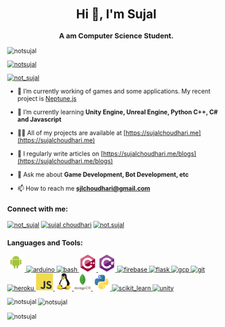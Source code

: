 <h1 align="center">Hi 👋, I'm Sujal</h1>
<h3 align="center">A am Computer Science Student.</h3>

<p align="left"> <img src="https://komarev.com/ghpvc/?username=notsujal&label=Profile%20views&color=000000&style=flat" alt="notsujal" /> </p>

<p align="left"> <a href="https://github.com/ryo-ma/github-profile-trophy"><img src="https://github-profile-trophy.vercel.app/?username=notsujal" alt="notsujal" /></a> </p>

<p align="left"> <a href="https://twitter.com/not_sujal" target="blank"><img src="https://img.shields.io/twitter/follow/not_sujal?logo=twitter&style=for-the-badge" alt="not_sujal" /></a> </p>

- 🔭 I’m currently working of games and some applications. My recent project is [Neptune.js](https://GitHub.com/NotSujal/Neptune.js)

- 🌱 I’m currently learning **Unity Engine, Unreal Engine, Python C++, C# and Javascript**

- 👨‍💻 All of my projects are available at [https://sujalchoudhari.me](https://sujalchoudhari.me)

- 📝 I regularly write articles on [https://sujalchoudhari.me/blogs](https://sujalchoudhari.me/blogs)

- 💬 Ask me about **Game Development, Bot Development, etc**

- 📫 How to reach me **sjlchoudhari@gmail.com**

<h3 align="left">Connect with me:</h3>
<p align="left">
<a href="https://twitter.com/not_sujal" target="blank"><img align="center" src="https://raw.githubusercontent.com/rahuldkjain/github-profile-readme-generator/master/src/images/icons/Social/twitter.svg" alt="not_sujal" height="30" width="40" /></a>
<a href="https://stackoverflow.com/users/sujal choudhari" target="blank"><img align="center" src="https://raw.githubusercontent.com/rahuldkjain/github-profile-readme-generator/master/src/images/icons/Social/stack-overflow.svg" alt="sujal choudhari" height="30" width="40" /></a>
<a href="https://instagram.com/not.sujal" target="blank"><img align="center" src="https://raw.githubusercontent.com/rahuldkjain/github-profile-readme-generator/master/src/images/icons/Social/instagram.svg" alt="not.sujal" height="30" width="40" /></a>
</p>

<h3 align="left">Languages and Tools:</h3>
<p align="left"> <a href="https://developer.android.com" target="_blank" rel="noreferrer"> <img src="https://raw.githubusercontent.com/devicons/devicon/master/icons/android/android-original-wordmark.svg" alt="android" width="40" height="40"/> </a> <a href="https://www.arduino.cc/" target="_blank" rel="noreferrer"> <img src="https://cdn.worldvectorlogo.com/logos/arduino-1.svg" alt="arduino" width="40" height="40"/> </a> <a href="https://www.gnu.org/software/bash/" target="_blank" rel="noreferrer"> <img src="https://www.vectorlogo.zone/logos/gnu_bash/gnu_bash-icon.svg" alt="bash" width="40" height="40"/> </a> <a href="https://www.w3schools.com/cpp/" target="_blank" rel="noreferrer"> <img src="https://raw.githubusercontent.com/devicons/devicon/master/icons/cplusplus/cplusplus-original.svg" alt="cplusplus" width="40" height="40"/> </a> <a href="https://www.w3schools.com/cs/" target="_blank" rel="noreferrer"> <img src="https://raw.githubusercontent.com/devicons/devicon/master/icons/csharp/csharp-original.svg" alt="csharp" width="40" height="40"/> </a> <a href="https://firebase.google.com/" target="_blank" rel="noreferrer"> <img src="https://www.vectorlogo.zone/logos/firebase/firebase-icon.svg" alt="firebase" width="40" height="40"/> </a> <a href="https://flask.palletsprojects.com/" target="_blank" rel="noreferrer"> <img src="https://www.vectorlogo.zone/logos/pocoo_flask/pocoo_flask-icon.svg" alt="flask" width="40" height="40"/> </a> <a href="https://cloud.google.com" target="_blank" rel="noreferrer"> <img src="https://www.vectorlogo.zone/logos/google_cloud/google_cloud-icon.svg" alt="gcp" width="40" height="40"/> </a> <a href="https://git-scm.com/" target="_blank" rel="noreferrer"> <img src="https://www.vectorlogo.zone/logos/git-scm/git-scm-icon.svg" alt="git" width="40" height="40"/> </a> <a href="https://heroku.com" target="_blank" rel="noreferrer"> <img src="https://www.vectorlogo.zone/logos/heroku/heroku-icon.svg" alt="heroku" width="40" height="40"/> </a> <a href="https://developer.mozilla.org/en-US/docs/Web/JavaScript" target="_blank" rel="noreferrer"> <img src="https://raw.githubusercontent.com/devicons/devicon/master/icons/javascript/javascript-original.svg" alt="javascript" width="40" height="40"/> </a> <a href="https://www.linux.org/" target="_blank" rel="noreferrer"> <img src="https://raw.githubusercontent.com/devicons/devicon/master/icons/linux/linux-original.svg" alt="linux" width="40" height="40"/> </a> <a href="https://www.mongodb.com/" target="_blank" rel="noreferrer"> <img src="https://raw.githubusercontent.com/devicons/devicon/master/icons/mongodb/mongodb-original-wordmark.svg" alt="mongodb" width="40" height="40"/> </a> <a href="https://www.python.org" target="_blank" rel="noreferrer"> <img src="https://raw.githubusercontent.com/devicons/devicon/master/icons/python/python-original.svg" alt="python" width="40" height="40"/> </a> <a href="https://scikit-learn.org/" target="_blank" rel="noreferrer"> <img src="https://upload.wikimedia.org/wikipedia/commons/0/05/Scikit_learn_logo_small.svg" alt="scikit_learn" width="40" height="40"/> </a> <a href="https://unity.com/" target="_blank" rel="noreferrer"> <img src="https://www.vectorlogo.zone/logos/unity3d/unity3d-icon.svg" alt="unity" width="40" height="40"/> </a> </p>

<p><img align="left" src="https://github-readme-stats.vercel.app/api/top-langs?username=notsujal&show_icons=true&theme=dark&locale=en&layout=compact" alt="notsujal" /></p>

<p>&nbsp;<img align="center" src="https://github-readme-stats.vercel.app/api?username=notsujal&show_icons=true&theme=dark&locale=en" alt="notsujal" /></p>

<p><img align="center" src="https://github-readme-streak-stats.herokuapp.com/?user=notsujal&theme=dark" alt="notsujal" /></p>
